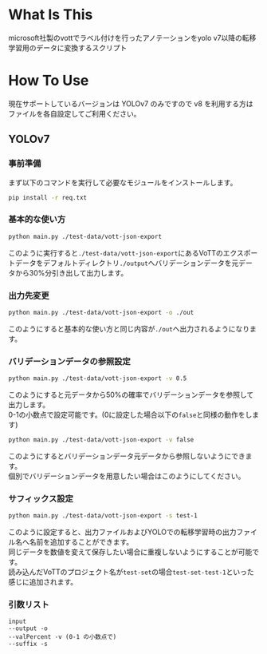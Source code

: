 # What Is This
microsoft社製のvottでラベル付けを行ったアノテーションをyolo v7以降の転移学習用のデータに変換するスクリプト

# How To Use
現在サポートしているバージョンは YOLOv7 のみですので v8 を利用する方はファイルを各自設定してご利用ください。
## YOLOv7
### 事前準備
まず以下のコマンドを実行して必要なモジュールをインストールします。<br>
```sh
pip install -r req.txt
```

### 基本的な使い方
```sh
python main.py ./test-data/vott-json-export
```
このように実行すると`./test-data/vott-json-export`にあるVoTTのエクスポートデータをデフォルトディレクトリ`./output`へバリデーションデータを元データから30%分引き出して出力します。<br>

### 出力先変更
```sh
python main.py ./test-data/vott-json-export -o ./out
```
このようにすると基本的な使い方と同じ内容が`./out`へ出力されるようになります。<br>

### バリデーションデータの参照設定
```sh
python main.py ./test-data/vott-json-export -v 0.5
```
このようにすると元データから50%の確率でバリデーションデータを参照して出力します。<br>
0-1の小数点で設定可能です。(0に設定した場合以下の`false`と同様の動作をします)<br>
```sh
python main.py ./test-data/vott-json-export -v false
```
このようにするとバリデーションデータ元データから参照しないようにできます。<br>
個別でバリデーションデータを用意したい場合はこのようにしてください。<br>

### サフィックス設定
```sh
python main.py ./test-data/vott-json-export -s test-1
```
このように設定すると、出力ファイルおよびYOLOでの転移学習時の出力ファイル名へ名前を追加することができます。<br>
同じデータを数値を変えて保存したい場合に重複しないようにすることが可能です。<br>
読み込んだVoTTのプロジェクト名が`test-set`の場合`test-set-test-1`といった感じに追加されます。<br>


### 引数リスト
```
input
--output -o
--valPercent -v (0-1 の小数点で)
--suffix -s
```